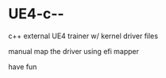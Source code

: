 # UE4-c--
c++ external UE4 trainer w/ kernel driver files


manual map the driver using efi mapper

have fun 
